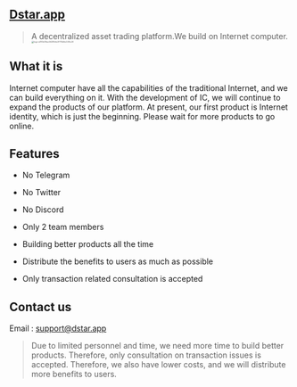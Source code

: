 ## [Dstar.app](https://dstar.app/)

> A decentralized asset trading platform.We build on Internet computer.<img src="https://tva1.sinaimg.cn/large/008i3skNly1gurmbd77ghj60ho02gaa102.jpg" alt="logo-a810b89ac5628fbfe3f7f0b8e24f5c26" style="zoom:25%;" />



## What it is

Internet computer have all the capabilities of the traditional Internet, and we can build everything on it. With the development of IC, we will continue to expand the products of our platform. At present, our first product is Internet identity, which is just the beginning. Please wait for more products to go online.



## Features

- No Telegram

- No Twitter

- No Discord

- Only 2 team members

- Building better products all the time

- Distribute the benefits to users as much as possible

- Only transaction related consultation is accepted

  

## Contact us

Email : support@dstar.app

> Due to limited personnel and time, we need more time to build better products. Therefore, only consultation on transaction issues is accepted. Therefore, we also have lower costs, and we will distribute more benefits to users.





